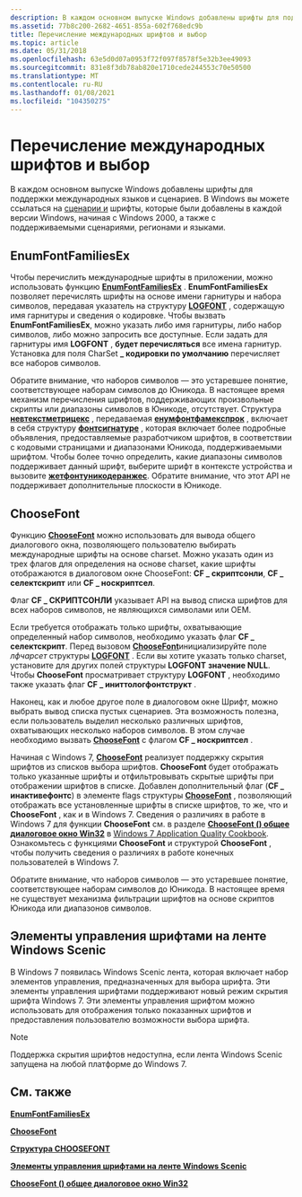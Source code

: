 ```yaml
---
description: В каждом основном выпуске Windows добавлены шрифты для поддержки международных языков и сценариев.
ms.assetid: 77b8c200-2682-4651-855a-602f768edc9b
title: Перечисление международных шрифтов и выбор
ms.topic: article
ms.date: 05/31/2018
ms.openlocfilehash: 63e5d0d07a0953f72f097f8578f5e32b3ee49093
ms.sourcegitcommit: 831e8f3db78ab820e1710cede244553c70e50500
ms.translationtype: MT
ms.contentlocale: ru-RU
ms.lasthandoff: 01/08/2021
ms.locfileid: "104350275"
---
```

# <a name="international-font-enumeration-and-selection"></a>Перечисление международных шрифтов и выбор

В каждом основном выпуске Windows добавлены шрифты для поддержки международных языков и сценариев. В Windows вы можете ссылаться на [сценарии и](https://msdn.microsoft.com/globalization/mt791278) шрифты, которые были добавлены в каждой версии Windows, начиная с Windows 2000, а также с поддерживаемыми сценариями, регионами и языками.

## <a name="enumfontfamiliesex"></a>EnumFontFamiliesEx

Чтобы перечислить международные шрифты в приложении, можно использовать функцию [**EnumFontFamiliesEx**](/windows/win32/api/wingdi/nf-wingdi-enumfontfamiliesexa) . **EnumFontFamiliesEx** позволяет перечислять шрифты на основе имени гарнитуры и набора символов, передавая указатель на структуру [**LOGFONT**](/windows/win32/api/wingdi/ns-wingdi-logfonta) , содержащую имя гарнитуры и сведения о кодировке. Чтобы вызвать **EnumFontFamiliesEx**, можно указать либо имя гарнитуры, либо набор символов, либо можно запросить все доступные. Если задать для гарнитуры имя **LOGFONT** , **будет перечисляться** все имена гарнитур. Установка для поля CharSet **\_ кодировки по умолчанию** перечисляет все наборов символов.

Обратите внимание, что наборов символов — это устаревшее понятие, соответствующее наборам символов до Юникода. В настоящее время механизм перечисления шрифтов, поддерживающих произвольные скрипты или диапазоны символов в Юникоде, отсутствует. Структура [**невтекстметрицекс**](/windows/win32/api/wingdi/ns-wingdi-newtextmetricexa) , передаваемая [**енумфонтфамекспрок**](/previous-versions//dd162618(v=vs.85)) , включает в себя структуру [**фонтсигнатуре**](/windows/win32/api/wingdi/ns-wingdi-fontsignature) , которая включает более подробные объявления, предоставляемые разработчиком шрифтов, в соответствии с кодовыми страницами и диапазонами Юникода, поддерживаемыми шрифтом. Чтобы более точно определить, какие диапазоны символов поддерживает данный шрифт, выберите шрифт в контексте устройства и вызовите [**жетфонтуникодеранжес**](/windows/win32/api/wingdi/nf-wingdi-getfontunicoderanges). Обратите внимание, что этот API не поддерживает дополнительные плоскости в Юникоде.

## <a name="choosefont"></a>ChooseFont

Функцию [**ChooseFont**](/previous-versions/windows/desktop/legacy/ms646914(v=vs.85)) можно использовать для вывода общего диалогового окна, позволяющего пользователю выбирать международные шрифты на основе charset. Можно указать один из трех флагов для определения на основе charset, какие шрифты отображаются в диалоговом окне ChooseFont: **CF \_ скриптсонли**, **CF \_ селектскрипт** или **CF \_ носкриптсел**.

Флаг **CF \_ СКРИПТСОНЛИ** указывает API на вывод списка шрифтов для всех наборов символов, не являющихся символами или OEM.

Если требуется отображать только шрифты, охватывающие определенный набор символов, необходимо указать флаг **CF \_ селектскрипт**. Перед вызовом [**ChooseFont**](/previous-versions/windows/desktop/legacy/ms646914(v=vs.85))инициализируйте поле *лфчарсет* структуры [**LOGFONT**](/windows/win32/api/wingdi/ns-wingdi-logfonta) . Если вы хотите указать только charset, установите для других полей структуры **LOGFONT** **значение NULL**. Чтобы **ChooseFont** просматривает структуру **LOGFONT** , необходимо также указать флаг **CF \_ иниттологфонтструкт** .

Наконец, как и любое другое поле в диалоговом окне Шрифт, можно выбрать вывод списка пустых сценариев. Эта возможность полезна, если пользователь выделил несколько различных шрифтов, охватывающих несколько наборов символов. В этом случае необходимо вызвать [**ChooseFont**](/previous-versions/windows/desktop/legacy/ms646914(v=vs.85)) с флагом **CF \_ носкриптсел** .

Начиная с Windows 7, [**ChooseFont**](/previous-versions/windows/desktop/legacy/ms646914(v=vs.85)) реализует поддержку скрытия шрифтов из списков выбора шрифтов. **ChooseFont** будет отображать только указанные шрифты и отфильтровывать скрытые шрифты при отображении шрифтов в списке. Добавлен дополнительный флаг (**CF \_ инактивефонтс**) в элементе flags структуры [**ChooseFont**](/previous-versions/windows/desktop/legacy/ms646914(v=vs.85)) , позволяющий отображать все установленные шрифты в списке шрифтов, то же, что и **ChooseFont** , как и в Windows 7. Сведения о различиях в работе в Windows 7 для функции **ChooseFont** см. в разделе [**ChooseFont () общее диалоговое окно Win32**](../win7appqual/choosefont-win32-common-dialog.md) в [Windows 7 Application Quality Cookbook](../win7appqual/windows-7-application-quality-cookbook.md). Ознакомьтесь с функциями **ChooseFont** и структурой **ChooseFont** , чтобы получить сведения о различиях в работе конечных пользователей в Windows 7.

Обратите внимание, что наборов символов — это устаревшее понятие, соответствующее наборам символов до Юникода. В настоящее время не существует механизма фильтрации шрифтов на основе скриптов Юникода или диапазонов символов.

## <a name="font-controls-in-windows-scenic-ribbon"></a>Элементы управления шрифтами на ленте Windows Scenic

В Windows 7 появилась Windows Scenic лента, которая включает набор элементов управления, предназначенных для выбора шрифта. Эти элементы управления шрифтами поддерживают новый режим скрытия шрифта Windows 7. Эти элементы управления шрифтом можно использовать для отображения только показанных шрифтов и предоставления пользователю возможности выбора шрифта.

> [!Note]  
> Поддержка скрытия шрифтов недоступна, если лента Windows Scenic запущена на любой платформе до Windows 7.

 

## <a name="related-topics"></a>См. также

<dl> <dt>

[**EnumFontFamiliesEx**](/windows/win32/api/wingdi/nf-wingdi-enumfontfamiliesexa)
</dt> <dt>

[**ChooseFont**](/previous-versions/windows/desktop/legacy/ms646914(v=vs.85))
</dt> <dt>

[**Структура CHOOSEFONT**](/windows/win32/api/commdlg/ns-commdlg-choosefonta)
</dt> <dt>

[**Элементы управления шрифтами на ленте Windows Scenic**](../windowsribbon/windowsribbon-element-fontcontrol.md)
</dt> <dt>

[**ChooseFont () общее диалоговое окно Win32**](../win7appqual/choosefont-win32-common-dialog.md)
</dt> </dl>

 

 
